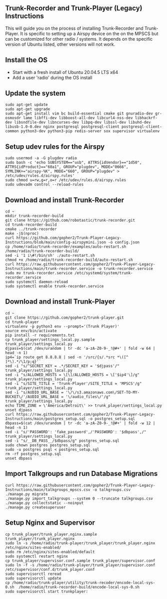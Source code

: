 ## Trunk-Recorder and Trunk-Player (Legacy) Instructions

This will guide you on the process of installing Trunk-Recorder and Trunk-Player. It is specific to setting up a Airspy device on the on the MPSCS but can be customized for other radio / systems. It depends on the specific version of Ubuntu listed, other versions will not work.

## Install the OS

- Start with a fresh install of Ubuntu 20.04.5 LTS x64
- Add a user 'radio' during the OS install

## Update the system

```
sudo apt-get update
sudo apt-get upgrade
sudo apt-get install vim bc build-essential cmake git gnuradio-dev gr-osmosdr lame libffi-dev libboost-all-dev libcurl4-nss-dev libhackrf-dev libsndfile-dev libncurses-dev libpq-dev libssl-dev libuhd-dev libusb-1.0-0.dev nginx postgresql postgresql-client postgresql-client-common python3-dev python3-pip redis-server sox supervisor virtualenv

```

## Setup udev rules for the Airspy
```
sudo usermod -a -G plugdev radio
sudo bash -c 'echo SUBSYSTEM=="usb", ATTRS{idVendor}=="1d50", ATTRS{idProduct}=="60a1", GROUP="plugdev", MODE="0666", SYMLINK+="airspy-%K", MODE="660", GROUP="plugdev" > /etc/udev/rules.d/airspy.rules'
sudo chmod u=rw,g=r,o=r /etc/udev/rules.d/airspy.rules
sudo udevadm control --reload-rules
```

## Download and install Trunk-Recorder
```
cd ~
mkdir trunk-recorder-build
git clone https://github.com/robotastic/trunk-recorder.git
cd trunk-recorder-build
cmake ../trunk-recorder
make -j$(nproc)
curl https://github.com/gopher2/Trunk-Player-Legacy-Instructions/blob/main/config-airspymini.json -o config.json
cp /home/radio/trunk-recorder/examples/auto-restart.sh /home/radio/trunk-recorder-build/
sed -i '1 i\#!/bin/sh' ./auto-restart.sh
chmod +x /home/radio/trunk-recorder-build/auto-restart.sh
curl https://raw.githubusercontent.com/gopher2/Trunk-Player-Legacy-Instructions/main/trunk-recorder.service -o trunk-recorder.service
sudo mv trunk-recorder.service /etc/systemd/system/trunk-recorder.service
sudo systemctl daemon-reload
sudo systemctl enable trunk-recorder.service
```

## Download and install Trunk-Player
```
cd ~
git clone https://github.com/gopher2/trunk-player.git
cd trunk-player
virtualenv -p python3 env --prompt='(Trunk Player)'
source env/bin/activate
pip install -r requirements.txt
cp trunk_player/settings_local.py.sample trunk_player/settings_local.py
djpass=$(cat /dev/urandom | tr -dc 'a-zA-Z0-9-_!@#+' | fold -w 64 | head -n 1)
ip4=`ip route get 8.8.8.8 | sed -n '/src/{s/.*src *\([^ ]*\).*/\1/p;q}'`
sed -i "s/^SECRET_KEY = .*/SECRET_KEY = '$djpass'/" trunk_player/settings_local.py
sed -i "s/ALLOWED_HOSTS = \[\]/ALLOWED_HOSTS = \['$ip4'\]/g" trunk_player/settings_local.py
sed -i "s/SITE_TITLE = 'Trunk-Player'/SITE_TITLE = 'MPSCS'/g" trunk_player/settings_local.py
sed -i "s/AUDIO_URL_BASE = '\/\/s3.amazonaws.com\/SET-TO-MY-BUCKET\/'/AUDIO_URL_BASE = '\/audio_files\/'/g" trunk_player/settings_local.py
echo TIME_ZONE = \'America/Detroit\' >> trunk_player/settings_local.py
unset djpass
curl https://raw.githubusercontent.com/gopher2/Trunk-Player-Legacy-Instructions/main/postgres_setup.sql -o postgres_setup.sql
dbpass=$(cat /dev/urandom | tr -dc 'a-zA-Z0-9-_!@#+' | fold -w 12 | head -n 1)
sed -i "s/'PASSWORD': 'fake_password',/'PASSWORD': '$dbpass',/" trunk_player/settings_local.py
sed -i "s/__DB_PASS__/$dbpass/g" postgres_setup.sql
sudo chown postgres postgres_setup.sql
sudo -u postgres psql < postgres_setup.sql
rm -rf postgres_setup.sql
unset dbpass
```

## Import Talkgroups and run Database Migrations
```
curl https://raw.githubusercontent.com/gopher2/Trunk-Player-Legacy-Instructions/main/talkgroups_mpscs.csv -o talkgroups.csv
./manage.py migrate
./manage.py import_talkgroups --system 0 --truncate talkgroups.csv 
./manage.py collectstatic --noinput
./manage.py createsuperuser
```

## Setup Nginx and Supervisor
```
cp trunk_player/trunk_player.nginx.sample trunk_player/trunk_player.nginx
sudo ln -s /home/radio/trunk-player/trunk_player/trunk_player.nginx /etc/nginx/sites-enabled/
sudo rm /etc/nginx/sites-enabled/default
sudo systemctl restart nginx
cp trunk_player/supervisor.conf.sample trunk_player/supervisor.conf
sudo ln -f -s /home/radio/trunk-player/trunk_player/supervisor.conf /etc/supervisor/conf.d/trunk_player.conf
sudo supervisorctl reread
sudo supervisorctl update
cp /home/radio/trunk-player/utility/trunk-recoder/encode-local-sys-0.sh  /home/radio/trunk-recorder-build/encode-local-sys-0.sh
sudo supervisorctl start trunkplayer:
```

